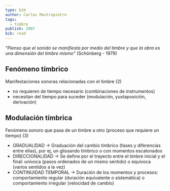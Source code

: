 ```yaml
---
type: bib
author: Carlos Mastropietro
tags:
  - timbre
publish: 2007
bib: read
---
```

*"Pienso que el sonido se manifiesta por medio del timbre y que la obra es una dimensión del timbre mismo"* (Schönberg - 1979)
## Fenómeno tímbrico
Manifestaciones sonoras relacionadas con el timbre (2)
- no requieren de tiempo necesario (combinaciones de instrumentos)
- necesitan del tiempo para suceder (modulación, yuxtaposición, derivación)

## Modulación tímbrica
Fenómeno sonoro que pasa de un timbre a otro (proceso que requiere un tiempo) (3)
- GRADUALIDAD -> Graduación del cambio tímbrico (fases y diferencias entre ellas), por ej, un glissando tímbrico o con momentos escalonados
- DIRECCIONALIDAD -> Se define por el trayecto entre el timbre inicial y el final: unívoca (pasos ordenados de un mismo sentido) o equívoca (varios sentidos a la vez)
- CONTINUIDAD TEMPORAL -> Duración de los momentos y procesos: comportamiento regular (duración equivalente o sistemática) o comportamiento irregular (velocidad de cambio)